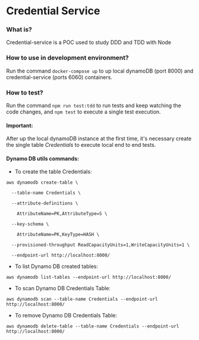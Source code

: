 # Credential Service

### What is?

Credential-service is a POC used to study DDD and TDD with Node

### How to use in development environment?

Run the command `docker-compose up` to up local dynamoDB (port 8000) and credential-service (ports 6060) containers.

### How to test?

Run the command `npm run test:tdd` to run tests and keep watching the code changes, and `npm test` to execute a single test execution.

#### Important:

After up the local dynamoDB instance at the first time, it's necessary create the single table _Credentials_ to execute local end to end tests.

#### Dynamo DB utils commands:

- To create the table Credentials:

```
aws dynamodb create-table \

  --table-name Credentials \

  --attribute-definitions \

    AttributeName=PK,AttributeType=S \

  --key-schema \

    AttributeName=PK,KeyType=HASH \

  --provisioned-throughput ReadCapacityUnits=1,WriteCapacityUnits=1 \

  --endpoint-url http://localhost:8000/
```

- To list Dynamo DB created tables:

```
aws dynamodb list-tables --endpoint-url http://localhost:8000/
```

- To scan Dynamo DB Credentials Table:

```
aws dynamodb scan --table-name Credentials --endpoint-url http://localhost:8000/
```

- To remove Dynamo DB Credentials Table:

```
aws dynamodb delete-table --table-name Credentials --endpoint-url http://localhost:8000/
```
